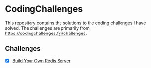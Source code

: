 # CodingChallenges

This repository contains the solutions to the coding challenges I have solved. The challenges are primarily from https://codingchallenges.fyi/challenges.

## Challenges
- [x] [Build Your Own Redis Server](challenge-redis)